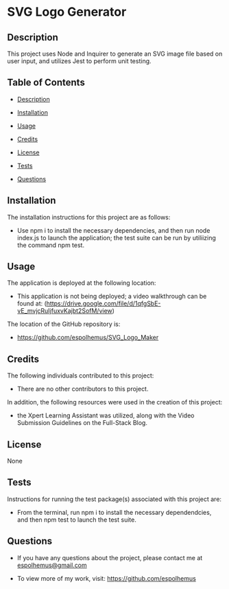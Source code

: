 # SVG Logo Generator

## Description
 
This project uses Node and Inquirer to generate an SVG image file based on user input, and utilizes Jest to perform unit testing.
 
## Table of Contents

- [Description](#description)

- [Installation](#installation)

- [Usage](#usage)

- [Credits](#credits)

- [License](#license)

- [Tests](#tests)

- [Questions](#questions)

## Installation
  The installation instructions for this project are as follows:
  - Use npm i to install the necessary dependencies, and then run node index.js to launch the application; the test suite can be run by utiliizing the command npm test.

## Usage
  The application is deployed at the following location:
  - This application is not being deployed; a video walkthrough can be found at: (https://drive.google.com/file/d/1qfgSbE-vE_mvjcRuIjfuxvKajbt2SofM/view)

  The location of the GitHub repository is:
  - https://github.com/espolhemus/SVG_Logo_Maker

## Credits
  The following individuals contributed to this project:

  - There are no other contributors to this project.

  In addition, the following resources were used in the creation of this project:

  - the Xpert Learning Assistant was utilized, along with the Video Submission Guidelines on the Full-Stack Blog.

## License
 None

## Tests
 Instructions for running the test package(s) associated with this project are:
 - From the terminal, run npm i to install the necessary dependendcies, and then npm test to launch the test suite.

## Questions

  - If you have any questions about the project, please contact me at espolhemus@gmail.com

  - To view more of my work, visit: https://github.com/espolhemus

